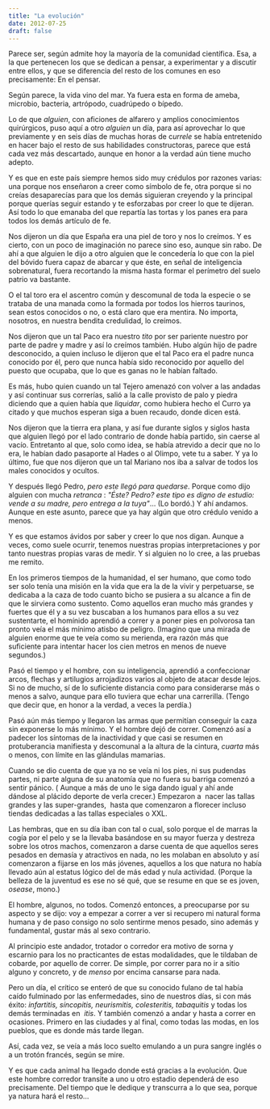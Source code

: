 ```yaml
---
title: "La evolución"
date: 2012-07-25
draft: false
---
```


Parece ser, según admite hoy la mayoría de la comunidad científica. 
Esa, a la que pertenecen los que se dedican a pensar, a experimentar y a discutir entre ellos, y que se diferencia del resto de los comunes en eso precisamente: En el pensar. 

Según parece, la vida vino del mar. Ya fuera esta en forma de ameba, microbio, bacteria, artrópodo, cuadrúpedo o bípedo.

Lo de que *alguien*, con aficiones de alfarero y amplios conocimientos quirúrgicos, puso aquí a otro *alguien* un día, para así aprovechar lo que previamente y en seis días de muchas horas de c*urrele* se había entretenido en hacer bajo el resto de sus habilidades constructoras, parece que está cada vez más descartado, aunque en honor a la verdad aún tiene mucho adepto.

Y es que en este país siempre hemos sido muy crédulos por razones varias: una porque nos enseñaron a creer como símbolo de fe, otra porque si no creías desaparecías para que los demás siguieran creyendo y la principal porque querías seguir estando y te esforzabas por creer lo que te dijeran. 
Así todo lo que emanaba del que repartía las tortas y los panes era para todos los demás artículo de fe.

Nos dijeron un día que España era una piel de toro y nos lo creímos. Y es cierto, con un poco de imaginación no parece sino eso, aunque sin rabo. De ahí a que alguien le dijo a otro alguien que le concedería lo que con la piel del bóvido fuera capaz de abarcar y que éste, en señal de inteligencia sobrenatural, fuera recortando la misma hasta formar el perímetro del suelo patrio va bastante.

O el tal toro era el ascentro común y descomunal de toda la especie o se trataba de una manada como la formada por todos los hierros taurinos, sean estos conocidos o no, o está claro que era mentira. No importa, nosotros, en nuestra bendita credulidad, lo creímos.

Nos dijeron que un tal Paco era nuestro *tito* por ser pariente nuestro por parte de padre y madre y así lo creímos también. 
Hubo algún hijo de padre desconocido, a quien incluso le dijeron que el tal Paco era el padre nunca conocido por él, pero que nunca había sido reconocido por aquello del puesto que ocupaba, que lo que es ganas no le habían faltado.

Es más, hubo quien cuando un tal Tejero amenazó con volver a las andadas y así continuar sus correrías, salió a la calle provisto de palo y piedra diciendo que a quien había que *liquidar*, como hubiera hecho el Curro ya citado y que muchos esperan siga a buen recaudo, donde dicen está.

Nos dijeron que la tierra era plana, y así fue durante siglos y siglos hasta que alguien llegó por el lado contrario de donde había partido, sin caerse al vacío. 
Entretanto al que, solo como idea, se había atrevido a decir que no lo era, le habían dado pasaporte al Hades o al Olimpo, vete tu a saber.
Y ya lo último, fue que nos dijeron que un tal Mariano nos iba a salvar de todos los males conocidos y ocultos.

Y después llegó Pedro, *pero este llegó para quedarse*. Porque como dijo alguien con mucha *retranca* : 
*"Éste? Pedro? este tipo es digno de estudio: vende a su madre, pero entrega a la tuya"*...
(Lo bordó.)
Y ahí andamos. Aunque en este asunto, parece que ya hay algún que otro crédulo venido a menos.

Y es que estamos ávidos por saber y creer lo que nos digan. 
Aunque a veces, como suele ocurrir, tenemos nuestras propias interpretaciones y por tanto nuestras propias varas de medir. Y si alguien no lo cree, a las pruebas me remito.

En los primeros tiempos de la humanidad, el ser humano, que como todo ser solo tenía una misión en la vida que era la de la vivir y perpetuarse, se dedicaba a la caza de todo cuanto bicho se pusiera a su alcance a fin de que le sirviera como sustento.
Como aquellos eran mucho más grandes y fuertes que él y a su vez buscaban a los humanos para ellos a su vez sustentarte, el homínido aprendió a correr y a poner pies en polvorosa tan pronto veía el más mínimo atisbo de peligro. 
(Imagino que una mirada de alguien enorme que te veía como su merienda, era razón más que suficiente para intentar hacer los cien metros en menos de nueve segundos.)

Pasó el tiempo y el hombre, con su inteligencia, aprendió a confeccionar arcos, flechas y artilugios arrojadizos varios al objeto de atacar desde lejos. Si no de mucho, sí de lo suficiente distancia como para considerarse más o menos a salvo, aunque para ello tuviera que echar una carrerilla. (Tengo que decir que, en honor a la verdad, a veces la perdía.)

Pasó aún más tiempo y llegaron las armas que permitían conseguir la caza sin exponerse lo más mínimo. Y el hombre dejó de correr.
Comenzó así a padecer los síntomas de la inactividad y que casi se resumen en protuberancia manifiesta y descomunal a la altura de la cintura, *cuarta* más o menos, con límite en las glándulas mamarias.

Cuando se dio cuenta de que ya no se veía ni los pies, ni sus pudendas partes, ni parte alguna de su anatomía que no fuera su barriga comenzó a sentir pánico. ( Aunque a más de uno le siga dando igual y ahí ande dándose al plácido deporte de verla crecer.)
Empezaron a  nacer las tallas grandes y las super-grandes,  hasta que comenzaron a florecer incluso tiendas dedicadas a las tallas especiales o XXL.

Las hembras, que en su día iban con tal o cual, solo porque el de marras la cogía por el pelo y se la llevaba basándose en su mayor fuerza y destreza sobre los otros machos, comenzaron a darse cuenta de que aquellos seres pesados en demasía y atractivos en nada, no les molaban en absoluto y así comenzaron a fijarse en los más jóvenes, aquellos a los que natura no había llevado aún al estatus lógico del de más edad y nula actividad. 
(Porque la belleza de la juventud es ese no sé qué, que se resume en que se es joven, *osease*, mono.)

El hombre, algunos, no todos. Comenzó entonces, a preocuparse por su aspecto y se dijo: voy a empezar a correr a ver si recupero mi natural forma humana y de paso consigo no solo sentirme menos pesado, sino además y fundamental, gustar más al sexo contrario.

Al principio este andador, trotador o corredor era motivo de sorna y escarnio para los no practicantes de estas modalidades, que le tildaban de cobarde, por aquello de correr. De simple, por correr para no ir a sitio alguno y concreto, y de *menso* por encima cansarse para nada.

Pero un día, el crítico se enteró de que su conocido fulano de tal había caído fulminado por las enfermedades, sino de nuestros días, si con más éxito: *infartitis, síncopitis, neurismitis, colesteritis, tabaquitis* y todas los demás terminadas en  *itis*. Y también comenzó a andar y hasta a correr en ocasiones. Primero en las ciudades y al final, como todas las modas, en los pueblos, que es donde más tarde llegan.

Así, cada vez, se veía a más loco suelto emulando a un pura sangre inglés o a un trotón francés, según se mire.

Y es que cada animal ha llegado donde está gracias a la evolución. Que este hombre corredor transite a uno u otro estadio dependerá de eso precisamente. Del tiempo que le dedique y transcurra a lo que sea, porque ya natura hará el resto...
